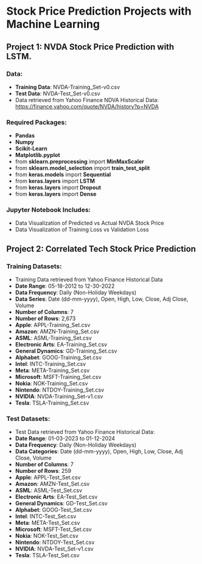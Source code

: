 # Stock Price Prediction Projects with Machine Learning

## Project 1: NVDA Stock Price Prediction with LSTM.

### Data:
* **Training Data**: NVDA-Training_Set-v0.csv
* **Test Data**: NVDA-Test_Set-v0.csv
* Data retrieved from Yahoo Finance NDVA Historical Data: https://finance.yahoo.com/quote/NVDA/history?p=NVDA

### Required Packages:
* **Pandas**
* **Numpy**
* **Scikit-Learn**
* **Matplotlib.pyplot**
* from **sklearn.preprocessing** import **MinMaxScaler**
* from **sklearn.model_selection** import **train_test_split**
* from **keras.models** import **Sequential**
* from **keras.layers** import **LSTM**
* from **keras.layers** import **Dropout**
* from **keras.layers** import **Dense**

### Jupyter Notebook Includes:
* Data Visualization of Predicted vs Actual NVDA Stock Price
* Data Visualization of Training Loss vs Validation Loss


## Project 2: Correlated Tech Stock Price Prediction

### Training Datasets:
* Training Data retrieved from Yahoo Finance Historical Data
* **Date Range**: 05-18-2012 to 12-30-2022
* **Data Frequency**: Daily (Non-Holiday Weekdays)
* **Data Series**: Date (dd-mm-yyyy), Open, High, Low, Close, Adj Close, Volume
* **Number of Columns**: 7
* **Number of Rows**: 2,673
* **Apple**: APPL-Training_Set.csv
* **Amazon**: AMZN-Training_Set.csv
* **ASML**: ASML-Training_Set.csv
* **Electronic Arts**: EA-Training_Set.csv
* **General Dynamics**: GD-Training_Set.csv
* **Alphabet**: GOOG-Training_Set.csv
* **Intel**: INTC-Training_Set.csv
* **Meta**: META-Training_Set.csv
* **Microsoft**: MSFT-Training_Set.csv
* **Nokia**: NOK-Training_Set.csv
* **Nintendo**: NTDOY-Training_Set.csv
* **NVIDIA**: NVDA-Training_Set-v1.csv
* **Tesla**: TSLA-Training_Set.csv

### Test Datasets:
* Test Data retrieved from Yahoo Finance Historical Data:
* **Date Range**: 01-03-2023 to 01-12-2024
* **Data Frequency**: Daily (Non-Holiday Weekdays)
* **Data Categories**: Date (dd-mm-yyyy), Open, High, Low, Close, Adj Close, Volume
* **Number of Columns**: 7
* **Number of Rows**: 259
* **Apple**: APPL-Test_Set.csv
* **Amazon**: AMZN-Test_Set.csv
* **ASML**: ASML-Test_Set.csv
* **Electronic Arts**: EA-Test_Set.csv
* **General Dynamics**: GD-Test_Set.csv
* **Alphabet**: GOOG-Test_Set.csv
* **Intel**: INTC-Test_Set.csv
* **Meta**: META-Test_Set.csv
* **Microsoft**: MSFT-Test_Set.csv
* **Nokia**: NOK-Test_Set.csv
* **Nintendo**: NTDOY-Test_Set.csv
* **NVIDIA**: NVDA-Test_Set-v1.csv
* **Tesla**: TSLA-Test_Set.csv
